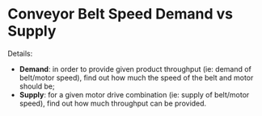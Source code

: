 <script setup>
  import CalcPicker from '../../components/calc-picker.vue'

  // https://www.calculator.net/volume-calculator.html
  const calcData = [ 
    { id: 0, title: 'Conveyor Belt Speed Supply (N - v)', calcUrl: 'c-20220925.003332787-e3d-02049f-5f5ba7' },
    { id: 1, title: 'Conveyor Belt Speed Supply (v - N)', calcUrl: 'c-20230428.055121976-e3d-04a42e-59c9cc' },
    { id: 2, title: 'Conveyor Belt Speed Demand (Discrete: Rb - v)', calcUrl: 'c-20230430.051743169-e3d-0994e6-5a79a8' },
    { id: 3, title: 'Conveyor Belt Speed Demand (Discrete: v - Rb)', calcUrl: 'c-20230430.052419943-e3d-05846b-56aa12' },
    { id: 4, title: 'Conveyor Belt Speed Demand (Continuous bulk: Q - v)', calcUrl: 'c-20230430.055044889-e3d-07e448-5f4a4c' },
    { id: 5, title: 'Conveyor Belt Speed Demand (Continuous bulk: v - Q)', calcUrl: 'c-20230430.060447961-e3d-0a34b3-5ac820' },
  ];
</script> 
# Conveyor Belt Speed Demand vs Supply
Details: 
- **Demand**: in order to provide given product throughput (ie: demand of belt/motor speed), find out how much the speed of the belt and motor should be;
- **Supply**: for a given motor drive combination (ie: supply of belt/motor speed), find out how much throughput can be provided.

<CalcPicker :calcsData = "calcData" :iframeHeight="1000"></CalcPicker>

